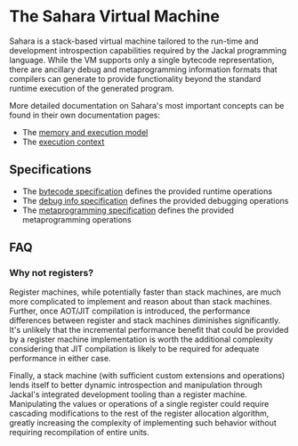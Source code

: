 # The Sahara Virtual Machine

Sahara is a stack-based virtual machine tailored to the run-time and development introspection capabilities required by
the Jackal programming language. While the VM supports only a single bytecode representation, there are ancillary debug
and metaprogramming information formats that compilers can generate to provide functionality beyond the standard runtime
execution of the generated program.

More detailed documentation on Sahara's most important concepts can be found in their own documentation pages:

* The [memory and execution model](./memory-execution-model.md)
* The [execution context](./execution-context.md)

## Specifications

* The [bytecode specification](./bytecode.md) defines the provided runtime operations
* The [debug info specification](./debug.md) defines the provided debugging operations
* The [metaprogramming specification](./metaprogramming.md) defines the provided metaprogramming operations

## FAQ

### Why not registers?

Register machines, while potentially faster than stack machines, are much more complicated to implement and reason about
than stack machines. Further, once AOT/JIT compilation is introduced, the performance differences between register and
stack machines diminishes significantly. It's unlikely that the incremental performance benefit that could be provided
by a register machine implementation is worth the additional complexity considering that JIT compilation is likely to be
required for adequate performance in either case.

Finally, a stack machine (with sufficient custom extensions and operations) lends itself to better dynamic introspection
and manipulation through Jackal's integrated development tooling than a register machine. Manipulating the values or
operations of a single register could require cascading modifications to the rest of the register allocation algorithm,
greatly increasing the complexity of implementing such behavior without requiring recompilation of entire units.
